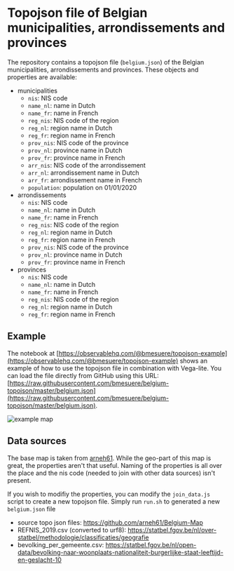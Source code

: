# Topojson file of Belgian municipalities, arrondissements and provinces
The repository contains a topojson file (`belgium.json`) of the Belgian municipalities, arrondissements and provinces. These objects and properties are available:

- municipalities
  - `nis`: NIS code
  - `name_nl`: name in Dutch
  - `name_fr`: name in French
  - `reg_nis`: NIS code of the region
  - `reg_nl`: region name in Dutch
  - `reg_fr`: region name in French
  - `prov_nis`: NIS code of the province
  - `prov_nl`: province name in Dutch
  - `prov_fr`: province name in French
  - `arr_nis`: NIS code of the arrondissement
  - `arr_nl`: arrondissement name in Dutch
  - `arr_fr`: arrondissement name in French
  - `population`: population on 01/01/2020
- arrondissements
  - `nis`: NIS code
  - `name_nl`: name in Dutch
  - `name_fr`: name in French
  - `reg_nis`: NIS code of the region
  - `reg_nl`: region name in Dutch
  - `reg_fr`: region name in French
  - `prov_nis`: NIS code of the province
  - `prov_nl`: province name in Dutch
  - `prov_fr`: province name in French
- provinces
  - `nis`: NIS code
  - `name_nl`: name in Dutch
  - `name_fr`: name in French
  - `reg_nis`: NIS code of the region
  - `reg_nl`: region name in Dutch
  - `reg_fr`: region name in French

## Example
The notebook at [https://observablehq.com/@bmesuere/topojson-example](https://observablehq.com/@bmesuere/topojson-example) shows an example of how to use the topojson file in combination with Vega-lite. You can load the file directly from GitHub using this URL:[https://raw.githubusercontent.com/bmesuere/belgium-topojson/master/belgium.json](https://raw.githubusercontent.com/bmesuere/belgium-topojson/master/belgium.json).

![example map](example_output.png)

## Data sources
The base map is taken from [arneh61](https://github.com/arneh61/Belgium-Map). While the geo-part of this map is great, the properties aren't that useful. Naming of the properties is all over the place and the nis code (needed to join with other data sources) isn't present.

If you wish to modifiy the properties, you can modify the `join_data.js` script to create a new topojson file. Simply run `run.sh` to generated a new `belgium.json` file

- source topo json files: https://github.com/arneh61/Belgium-Map
- REFNIS_2019.csv (converted to urf8): https://statbel.fgov.be/nl/over-statbel/methodologie/classificaties/geografie
- bevolking_per_gemeente.csv: https://statbel.fgov.be/nl/open-data/bevolking-naar-woonplaats-nationaliteit-burgerlijke-staat-leeftijd-en-geslacht-10
